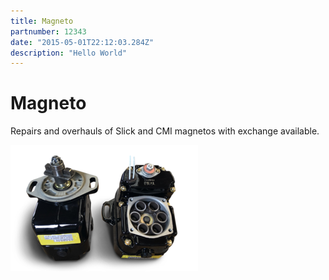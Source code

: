```yaml
---
title: Magneto
partnumber: 12343
date: "2015-05-01T22:12:03.284Z"
description: "Hello World"
---
```


# Magneto

Repairs and overhauls of Slick and CMI magnetos with exchange available.

![Magneto](./Magneto.png)

